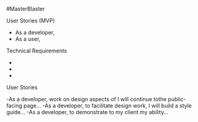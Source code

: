 #MasterBlaster

User Stories (MVP)

- As a developer, 
- As a user, 


Technical Requirements

-
-
-

User Stories 


-As a developer, work on design aspects of  I will continue tothe public-facing page...
-As a developer, to facilitate design work, I will build a style guide...
-As a developer, to demonstrate to my client my ability...
